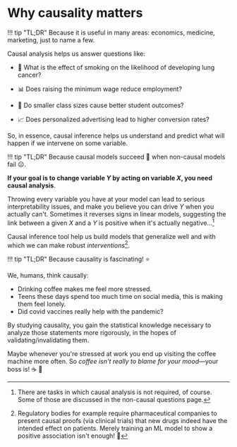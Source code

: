 # **Why causality matters**

<a id="TLDR-why-causality-matters-1"></a>
!!! tip "TL;DR"
    Because it is useful in many areas: economics, medicine, marketing, just to name a few.

Causal analysis helps us answer questions like:

- 🏥 What is the effect of smoking on the likelihood of developing lung cancer?

- 📊 Does raising the minimum wage reduce employment?

- 🧠 Do smaller class sizes cause better student outcomes?

- 📈 Does personalized advertising lead to higher conversion rates?

So, in essence, causal inference helps us understand and predict what will happen if we intervene on some variable.

<a id="TLDR-why-causality-matters-2"></a>
!!! tip "TL;DR"
    Because causal models succeed 💪 when non-causal models fail ☹️.

**If your goal is to change variable $Y$ by acting on variable $X$, you need causal analysis**.

Throwing every variable you have at your model can lead to serious interpretability issues, and make you believe you can drive $Y$ when you actually can't. Sometimes it reverses signs in linear models, suggesting the link between a given $X$ and a $Y$ is positive when it's actually negative...[^1] 

Causal inference tool help us build models that generalize well and with which we can make robust *interventions*[^2].

[^1]: There are tasks in which causal analysis is not required, of course. Some of those are discussed in the non-causal questions page.

[^2]: Regulatory bodies for example require pharmaceutical companies to present causal proofs (via clinical trials) that new drugs indeed have the intended effect on patients. Merely training an ML model to show a positive association isn't enough! :pill:

<a id="TLDR-why-causality-matters-3"></a>
!!! tip "TL;DR"
    Because causality is fascinating! ⭐

We, humans, think causally: 

- Drinking coffee makes me feel more stressed.
- Teens these days spend too much time on social media, this is making them feel lonely.
- Did covid vaccines really help with the pandemic?

By studying causality, you gain the statistical knowledge necessary to analyze those statements more rigorously, in the hopes of validating/invalidating them. 

Maybe whenever you're stressed at work you end up visiting the coffee machine more often. So *coffee isn't really to blame for your mood*—your boss is! ☕ 👀
